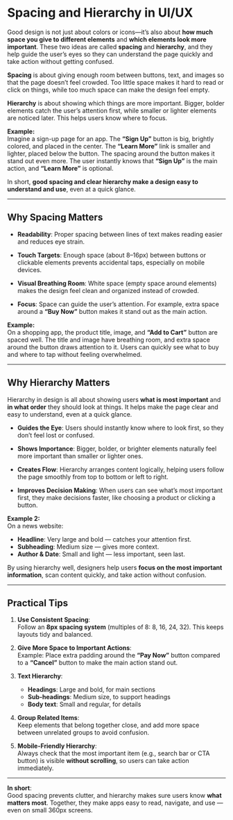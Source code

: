 # **Spacing and Hierarchy in UI/UX**

Good design is not just about colors or icons—it’s also about **how much space you give to different elements** and **which elements look more important**. These two ideas are called **spacing** and **hierarchy**, and they help guide the user’s eyes so they can understand the page quickly and take action without getting confused.

**Spacing** is about giving enough room between buttons, text, and images so that the page doesn’t feel crowded. Too little space makes it hard to read or click on things, while too much space can make the design feel empty.

**Hierarchy** is about showing which things are more important. Bigger, bolder elements catch the user’s attention first, while smaller or lighter elements are noticed later. This helps users know where to focus.

**Example:**  
Imagine a sign-up page for an app. The **“Sign Up”** button is big, brightly colored, and placed in the center. The **“Learn More”** link is smaller and lighter, placed below the button. The spacing around the button makes it stand out even more. The user instantly knows that **“Sign Up”** is the main action, and **“Learn More”** is optional.

In short, **good spacing and clear hierarchy make a design easy to understand and use**, even at a quick glance.

---

## **Why Spacing Matters**

- **Readability**: Proper spacing between lines of text makes reading easier and reduces eye strain.  

- **Touch Targets**: Enough space (about 8–16px) between buttons or clickable elements prevents accidental taps, especially on mobile devices.  

- **Visual Breathing Room**: White space (empty space around elements) makes the design feel clean and organized instead of crowded.  

- **Focus**: Space can guide the user’s attention. For example, extra space around a **“Buy Now”** button makes it stand out as the main action.  

**Example:**  
On a shopping app, the product title, image, and **“Add to Cart”** button are spaced well. The title and image have breathing room, and extra space around the button draws attention to it. Users can quickly see what to buy and where to tap without feeling overwhelmed.  

---

## **Why Hierarchy Matters**

Hierarchy in design is all about showing users **what is most important** and **in what order** they should look at things. It helps make the page clear and easy to understand, even at a quick glance.

- **Guides the Eye**: Users should instantly know where to look first, so they don’t feel lost or confused.  

- **Shows Importance**: Bigger, bolder, or brighter elements naturally feel more important than smaller or lighter ones.  

- **Creates Flow**: Hierarchy arranges content logically, helping users follow the page smoothly from top to bottom or left to right.  

- **Improves Decision Making**: When users can see what’s most important first, they make decisions faster, like choosing a product or clicking a button. 

**Example 2:**  
On a news website:  
- **Headline**: Very large and bold — catches your attention first.  
- **Subheading**: Medium size — gives more context.  
- **Author & Date**: Small and light — less important, seen last.  

By using hierarchy well, designers help users **focus on the most important information**, scan content quickly, and take action without confusion.  

---

## **Practical Tips**

1. **Use Consistent Spacing**:  
   Follow an **8px spacing system** (multiples of 8: 8, 16, 24, 32). This keeps layouts tidy and balanced.  

2. **Give More Space to Important Actions**:  
   Example: Place extra padding around the **“Pay Now”** button compared to a **“Cancel”** button to make the main action stand out.  

3. **Text Hierarchy**:  
   - **Headings**: Large and bold, for main sections  
   - **Sub-headings**: Medium size, to support headings  
   - **Body text**: Small and regular, for details  

4. **Group Related Items**:  
   Keep elements that belong together close, and add more space between unrelated groups to avoid confusion.  

5. **Mobile-Friendly Hierarchy**:  
   Always check that the most important item (e.g., search bar or CTA button) is visible **without scrolling**, so users can take action immediately.
   
---

**In short**:  
Good spacing prevents clutter, and hierarchy makes sure users know **what matters most**. Together, they make apps easy to read, navigate, and use — even on small 360px screens.  
